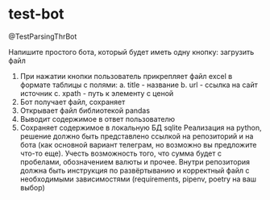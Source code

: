 # test-bot

@TestParsingThrBot

Напишите простого бота, который будет иметь одну кнопку: загрузить файл
1. При нажатии кнопки пользователь прикрепляет файл excel в формате таблицы с
полями:
    a. title - название
    b. url - ссылка на сайт источник
    c. xpath - путь к элементу с ценой
2. Бот получает файл, сохраняет
3. Открывает файл библиотекой pandas
4. Выводит содержимое в ответ пользователю
5. Сохраняет содержимое в локальную БД sqlite
Реализация на python, решение должно быть представлено ссылкой на репозиторий и на
бота (как основной вариант телеграм, но возможно вы предложите что-то еще).
Учесть возможность того, что сумма будет с пробелами, обозначением валюты и прочее.
Внутри репозитория должна быть инструкция по развёртыванию и корректный файл с
необходимыми зависимостями (requirements, pipenv, poetry на ваш выбор)
